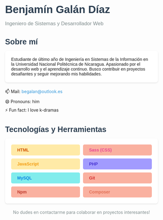 <h1 style="font-family: Arial, sans-serif; color: #2c3e50; font-size: 2.5em; margin-bottom: 10px;">Benjamín Galán Díaz</h1>
<p style="font-family: Arial, sans-serif; color: #7f8c8d; font-size: 1.2em; margin-bottom: 20px;">Ingeniero de Sistemas y Desarrollador Web</p>

<h2 style="font-family: Arial, sans-serif; color: #2c3e50; font-size: 1.8em; margin-bottom: 15px;">Sobre mí</h2>
<p style="font-family: Arial, sans-serif; background-color: #ffffff; border-radius: 8px; padding: 20px; margin-bottom: 20px; box-shadow: 0 2px 4px rgba(0,0,0,0.1);">
    Estudiante de último año de Ingeniería en Sistemas de la Información en la Universidad Nacional Politécnica de Nicaragua. 
    Apasionado por el desarrollo web y el aprendizaje continuo. Busco contribuir en proyectos desafiantes y seguir mejorando mis habilidades.
</p>
<ul style="list-style-type: none; padding-left: 0;">
    <li style="margin-bottom: 10px;">📫 Mail: <a href="mailto:begalan@outlook.es" style="color: #3498db; text-decoration: none;">begalan@outlook.es</a></li>
    <li style="margin-bottom: 10px;">😄 Pronouns: him</li>
    <li style="margin-bottom: 10px;">⚡ Fun fact: I love k-dramas</li>
</ul>

<h2 style="font-family: Arial, sans-serif; color: #2c3e50; font-size: 1.8em; margin-bottom: 15px;">Tecnologías y Herramientas</h2>
<p style="font-family: Arial, sans-serif; background-color: #ffffff; border-radius: 8px; padding: 20px; margin-bottom: 20px; box-shadow: 0 2px 4px rgba(0,0,0,0.1);">
    <span style="display: grid; grid-template-columns: repeat(auto-fill, minmax(150px, 1fr)); gap: 10px;">
        <span style="display: flex; align-items: center; padding: 10px; border-radius: 5px; font-weight: bold; background-color: #ffeaa7; color: #d35400;">
            <i class="fab fa-html5" style="margin-right: 10px; font-size: 1.2em;"></i> HTML
        </span>
        <span style="display: flex; align-items: center; padding: 10px; border-radius: 5px; font-weight: bold; background-color: #fab1a0; color: #e84393;">
            <i class="fab fa-sass" style="margin-right: 10px; font-size: 1.2em;"></i> Sass (CSS)
        </span>
        <span style="display: flex; align-items: center; padding: 10px; border-radius: 5px; font-weight: bold; background-color: #ffeaa7; color: #f39c12;">
            <i class="fab fa-js" style="margin-right: 10px; font-size: 1.2em;"></i> JavaScript
        </span>
        <span style="display: flex; align-items: center; padding: 10px; border-radius: 5px; font-weight: bold; background-color: #a29bfe; color: #4834d4;">
            <i class="fab fa-php" style="margin-right: 10px; font-size: 1.2em;"></i> PHP
        </span>
        <span style="display: flex; align-items: center; padding: 10px; border-radius: 5px; font-weight: bold; background-color: #81ecec; color: #0984e3;">
            <i class="fas fa-database" style="margin-right: 10px; font-size: 1.2em;"></i> MySQL
        </span>
        <span style="display: flex; align-items: center; padding: 10px; border-radius: 5px; font-weight: bold; background-color: #fab1a0; color: #d63031;">
            <i class="fab fa-git-alt" style="margin-right: 10px; font-size: 1.2em;"></i> Git
        </span>
        <span style="display: flex; align-items: center; padding: 10px; border-radius: 5px; font-weight: bold; background-color: #fab1a0; color: #c0392b;">
            <i class="fab fa-npm" style="margin-right: 10px; font-size: 1.2em;"></i> Npm
        </span>
        <span style="display: flex; align-items: center; padding: 10px; border-radius: 5px; font-weight: bold; background-color: #fab1a0; color: #e17055;">
            <i class="fab fa-laravel" style="margin-right: 10px; font-size: 1.2em;"></i> Composer
        </span>
    </span>
</p>

<p style="text-align: center; margin-top: 20px; color: #7f8c8d;">No dudes en contactarme para colaborar en proyectos interesantes!</p>



